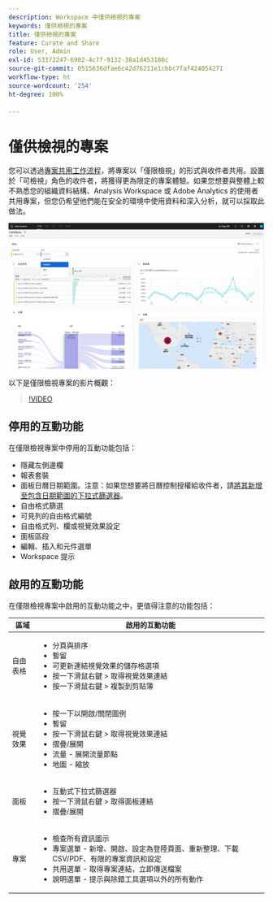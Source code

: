 ```yaml
---
description: Workspace 中僅供檢視的專案
keywords: 僅供檢視的專案
title: 僅供檢視的專案
feature: Curate and Share
role: User, Admin
exl-id: 53372247-6902-4c7f-9132-38a1d453186c
source-git-commit: 0515636dfae6c42d76211e1cbbc7faf424054271
workflow-type: ht
source-wordcount: '254'
ht-degree: 100%

---
```


# 僅供檢視的專案

您可以透過[專案共用工作流程](/help/analyze/analysis-workspace/curate-share/share-projects.md)，將專案以「僅限檢視」的形式與收件者共用。設置於「可檢視」角色的收件者，將獲得更為限定的專案體驗。如果您想要與整體上較不熟悉您的組織資料結構、Analysis Workspace 或 Adobe Analytics 的使用者共用專案，但您仍希望他們能在安全的環境中使用資料和深入分析，就可以採取此做法。

![](assets/view-only-project.png)

以下是僅限檢視專案的影片概觀：

>[!VIDEO](https://video.tv.adobe.com/v/36206/?quality=12)

## 停用的互動功能

在僅限檢視專案中停用的互動功能包括：

* 隱藏左側邊欄
* 報表套裝
* 面板日曆日期範圍。注意：如果您想要將日曆控制授權給收件者，請[將其新增至包含日期範圍的下拉式篩選器](https://experienceleague.adobe.com/docs/analytics-learn/tutorials/analysis-workspace/using-panels/using-drop-down-filters.html?lang=zh-Hant)。
* 自由格式篩選
* 可見列的自由格式編號
* 自由格式列、欄或視覺效果設定
* 面板區段
* 編輯、插入和元件選單
* Workspace 提示

## 啟用的互動功能

在僅限檢視專案中啟用的互動功能之中，更值得注意的功能包括：

| 區域 | 啟用的互動功能 |
| --- | --- |
| 自由表格 | <ul><li>分頁與排序</li><li>暫留</li><li>可更新連結視覺效果的儲存格選項</li><li>按一下滑鼠右鍵 > 取得視覺效果連結</li><li>按一下滑鼠右鍵 > 複製到剪貼簿</li></ul> |
| 視覺效果 | <ul><li>按一下以開啟/關閉圖例</li><li>暫留</li><li>按一下滑鼠右鍵 > 取得視覺效果連結</li><li>摺疊/展開</li><li>流量 - 展開流量節點</li><li>地圖 - 縮放</li></ul> |
| 面板 | <ul><li>互動式下拉式篩選器</li><li>按一下滑鼠右鍵 > 取得面板連結</li><li>摺疊/展開</li></ul> |
| 專案 | <ul><li>檢查所有資訊圖示</li><li>專案選單 - 新增、開啟、設定為登陸頁面、重新整理、下載 CSV/PDF、有限的專案資訊和設定</li><li>共用選單 - 取得專案連結，立即傳送檔案</li><li>說明選單 - 提示與除錯工具選項以外的所有動作</li></ul> |

